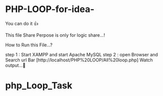# PHP-LOOP-for-idea-
You can do it 👍

This file Share Perpose is only for logic share...!

How to Run this File...?

step 1 : Start XAMPP and start Apache MySQL
step 2 : open Browser and Search url Bar [http://localhost/PHP%20LOOP/All%20loop.php]
Watch output...🤑
# php_Loop_Task
